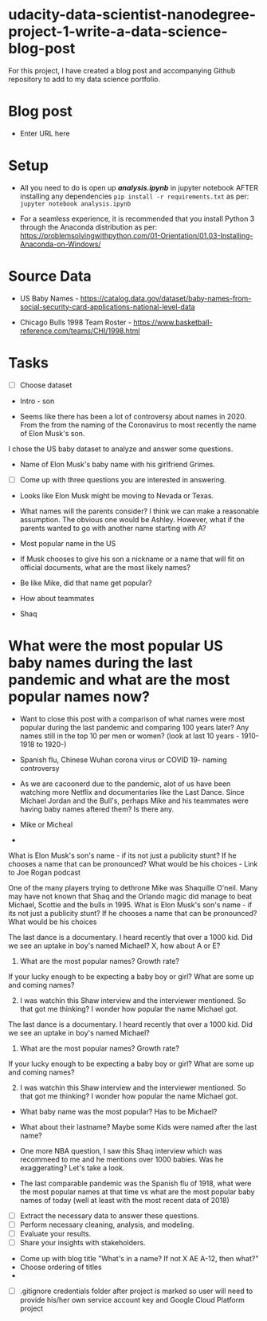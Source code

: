 # udacity-data-scientist-nanodegree-project-1-write-a-data-science-blog-post
For this project, I have created a blog post and accompanying Github repository to add to my data science portfolio. 

# Blog post

- Enter URL here

# Setup

* All you need to do is open up ***analysis.ipynb*** in jupyter notebook AFTER installing any dependencies ```pip install -r requirements.txt```
as per: ```jupyter notebook analysis.ipynb```

* For a seamless experience, it is recommended that you install Python 3 through the Anaconda distribution as per: https://problemsolvingwithpython.com/01-Orientation/01.03-Installing-Anaconda-on-Windows/

# Source Data 

* US Baby Names - https://catalog.data.gov/dataset/baby-names-from-social-security-card-applications-national-level-data

* Chicago Bulls 1998 Team Roster - https://www.basketball-reference.com/teams/CHI/1998.html  
# Tasks
- [ ] Choose dataset

* Intro - son

* Seems like there has been a lot of controversy about names in 2020. From the from the naming of the Coronavirus to most recently the name of Elon Musk's son.

I chose the US baby dataset to analyze and answer some questions.

* Name of Elon Musk's baby name with his girlfriend Grimes.

- [ ] Come up with three questions you are interested in answering.

* Looks like Elon Musk might be moving to Nevada or Texas. 
* What names will the parents consider? I think we can make a reasonable assumption.
The obvious one would be Ashley. However, what if the parents wanted to go with another name starting with A?

* Most popular name in the US

* If Musk chooses to give his son a nickname or a name that will fit on official documents, what are the most likely names?

* Be like Mike, did that name get popular?

* How about teammates

* Shaq
# What were the most popular US baby names during the last pandemic and what are the most popular names now?

* Want to close this post with a comparison of what names were most popular during the last pandemic and comparing 100 years later? Any names still in the top 10 per men or women? (look at last 10 years - 1910-1918 to 1920-)
* Spanish flu, Chinese Wuhan corona virus or COVID 19- naming controversy

* As we are cacoonerd due to the pandemic, alot of us have been watching more Netflix and documentaries like the Last Dance. Since Michael Jordan and the Bull's, perhaps Mike and his teammates were having baby names aftered them? Is there any.

* Mike or Micheal

* 
What is Elon Musk's son's name - if its not just a publicity stunt? If he chooses a name that can be pronounced? What would be his choices - Link to Joe Rogan podcast


One of the many players trying to dethrone Mike was Shaquille O'neil. Many may have not known that Shaq and the Orlando magic did manage to beat Michael, Scottie and the bulls in 1995. 
What is Elon Musk's son's name - if its not just a publicity stunt? If he chooses a name that can be pronounced? What would be his choices


The last dance is a documentary. I heard recently that over a 1000 kid. Did we see an uptake in boy's named Michael? X, how about A or E?

1. What are the most popular names? Growth rate? 

If your lucky enough to be expecting a baby boy or girl? What are some up and coming names?

2. I was watchin this Shaw interview and the interviewer mentioned. So that got me thinking? I wonder how popular the name Michael
got. 

The last dance is a documentary. I heard recently that over a 1000 kid. Did we see an uptake in boy's named Michael?

1. What are the most popular names? Growth rate? 

If your lucky enough to be expecting a baby boy or girl? What are some up and coming names?

2. I was watchin this Shaw interview and the interviewer mentioned. So that got me thinking? I wonder how popular the name Michael
got. 

* What baby name was the most popular? Has to be Michael? 

* What about their lastname? Maybe some Kids were named after the last name?

* One more NBA question, I saw this Shaq interview which was recommeed to me and he mentions over 1000 babies. Was he exaggerating? Let's take a look.

* The last comparable pandemic was the Spanish flu of 1918, what were the most popular names at that time vs what are the most popular baby names of today (well at least with the most recent data of 2018)

- [ ] Extract the necessary data to answer these questions.
- [ ] Perform necessary cleaning, analysis, and modeling.
- [ ] Evaluate your results.
- [ ] Share your insights with stakeholders.
* Come up with blog title "What's in a name? If not X AE A-12, then what?"
* Choose ordering of titles
* 
- [ ] .gitignore credentials folder after project is marked so user will need to provide his/her own service account key and Google Cloud Platform project

